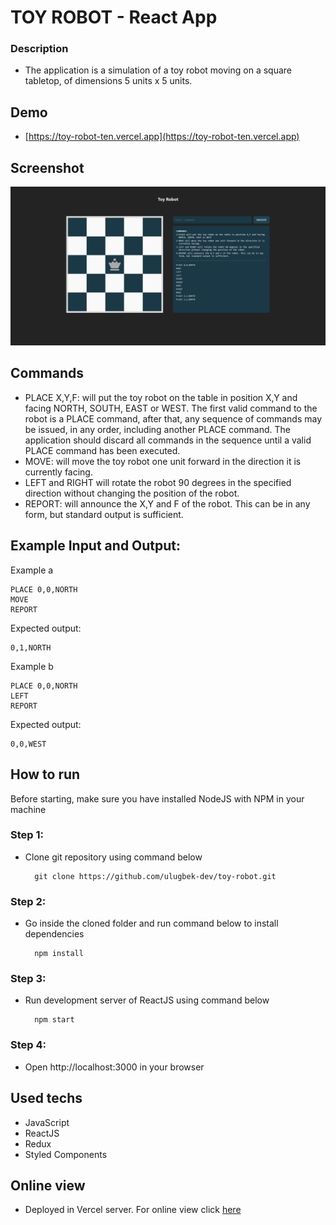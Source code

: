 # TOY ROBOT - React App

### Description
- The application is a simulation of a toy robot moving on a square tabletop, of dimensions 5 units x 5 units.

## Demo
- [https://toy-robot-ten.vercel.app](https://toy-robot-ten.vercel.app)

## Screenshot
[![N|Solid](https://raw.githubusercontent.com/ulugbek-dev/toy-robot/master/public/assets/screenshot.png)](https://raw.githubusercontent.com/ulugbek-dev/toy-robot/master/public/assets/screenshot.png)

## Commands
- PLACE X,Y,F: will put the toy robot on the table in position X,Y and facing NORTH,
  SOUTH, EAST or WEST. The first valid command to the robot is a PLACE command, after that, any
  sequence of commands may be issued, in any order, including another PLACE
  command. The application should discard all commands in the sequence until
  a valid PLACE command has been executed.
- MOVE: will move the toy robot one unit forward in the direction it is
  currently facing.
- LEFT and RIGHT will rotate the robot 90 degrees in the specified direction
  without changing the position of the robot.
- REPORT: will announce the X,Y and F of the robot. This can be in any form,
  but standard output is sufficient.

## Example Input and Output:
Example a

    PLACE 0,0,NORTH
    MOVE
    REPORT

Expected output:

    0,1,NORTH

Example b

    PLACE 0,0,NORTH
    LEFT
    REPORT

Expected output:

    0,0,WEST



## How to run

Before starting, make sure you have installed NodeJS with NPM in your machine


### Step 1:
    
- Clone git repository using command below
    
        git clone https://github.com/ulugbek-dev/toy-robot.git

### Step 2:

- Go inside the cloned folder and run command below to install dependencies

        npm install

### Step 3:

- Run development server of ReactJS using command below

        npm start

### Step 4:

- Open http://localhost:3000 in your browser


## Used techs

- JavaScript
- ReactJS
- Redux
- Styled Components

## Online view

- Deployed in Vercel server. For online view click [here](https://toy-robot-ten.vercel.app)